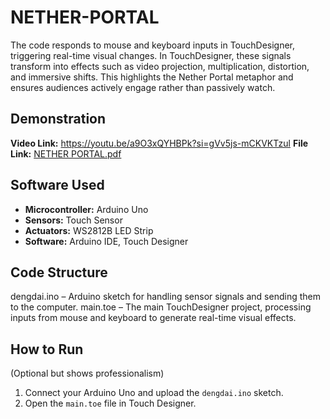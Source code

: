 # NETHER-PORTAL
The code responds to mouse and keyboard inputs in TouchDesigner, triggering real-time visual changes. In TouchDesigner, these signals transform into effects such as video projection, multiplication, distortion, and immersive shifts. This highlights the Nether Portal metaphor and ensures audiences actively engage rather than passively watch.

## Demonstration
**Video Link:** https://youtu.be/a9O3xQYHBPk?si=gVv5js-mCKVKTzul
**File Link:** [NETHER PORTAL.pdf](https://github.com/user-attachments/files/21958228/NETHER.PORTAL.pdf)

## Software Used
*   **Microcontroller:** Arduino Uno
*   **Sensors:** Touch Sensor 
*   **Actuators:** WS2812B LED Strip
*   **Software:** Arduino IDE, Touch Designer

## Code Structure
dengdai.ino – Arduino sketch for handling sensor signals and sending them to the computer.
main.toe – The main TouchDesigner project, processing inputs from mouse and keyboard to generate real-time visual effects.

## How to Run
(Optional but shows professionalism)
1.  Connect your Arduino Uno and upload the `dengdai.ino` sketch.
2.  Open the `main.toe` file in Touch Designer.
